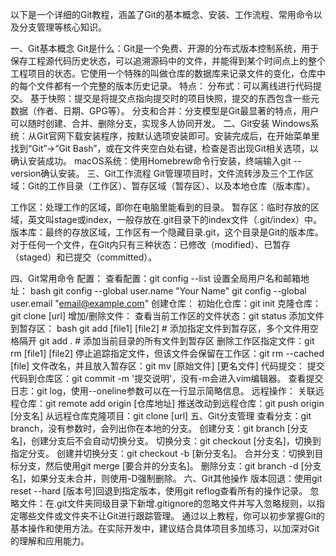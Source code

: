 以下是一个详细的Git教程，涵盖了Git的基本概念、安装、工作流程、常用命令以及分支管理等核心知识。

一、Git基本概念
Git是什么：Git是一个免费、开源的分布式版本控制系统，用于保存工程源代码历史状态，可以追溯源码中的文件，并能得到某个时间点上的整个工程项目的状态。它使用一个特殊的叫做仓库的数据库来记录文件的变化，仓库中的每个文件都有一个完整的版本历史记录。
特点：
分布式：可以离线进行代码提交。
基于快照：提交是将提交点指向提交时的项目快照，提交的东西包含一些元数据（作者、日期、GPG等）。
分支和合并：分支模型是Git最显著的特点，用户可以随时创建、合并、删除分支，实现多人协同开发。
二、Git安装
Windows系统：从Git官网下载安装程序，按默认选项安装即可。安装完成后，在开始菜单里找到“Git”->“Git Bash”，或在文件夹空白处右键，检查是否出现Git相关选项，以确认安装成功。
macOS系统：使用Homebrew命令行安装，终端输入git --version确认安装。
三、Git工作流程
Git管理项目时，文件流转涉及三个工作区域：Git的工作目录（工作区）、暂存区域（暂存区）、以及本地仓库（版本库）。

工作区：处理工作的区域，即你在电脑里能看到的目录。
暂存区：临时存放的区域，英文叫stage或index，一般存放在.git目录下的index文件（.git/index）中。
版本库：最终的存放区域，工作区有一个隐藏目录.git，这个目录是Git的版本库。
对于任何一个文件，在Git内只有三种状态：已修改（modified）、已暂存（staged）和已提交（committed）。

四、Git常用命令
配置：
查看配置：git config --list
设置全局用户名和邮箱地址：
bash
git config --global user.name "Your Name"
git config --global user.email "email@example.com"
创建仓库：
初始化仓库：git init
克隆仓库：git clone [url]
增加/删除文件：
查看当前工作区的文件状态：git status
添加文件到暂存区：
bash
git add [file1] [file2] # 添加指定文件到暂存区，多个文件用空格隔开
git add . # 添加当前目录的所有文件到暂存区
删除工作区指定文件：git rm [file1] [file2]
停止追踪指定文件，但该文件会保留在工作区：git rm --cached [file]
文件改名，并且放入暂存区：git mv [原始文件] [更名文件]
代码提交：
提交代码到仓库区：git commit -m '提交说明'，没有-m会进入vim编辑器。
查看提交日志：git log，使用--oneline参数可以在一行显示简略信息。
远程操作：
关联远程仓库：git remote add origin [仓库地址]
推送改动到远程仓库：git push origin [分支名]
从远程仓库克隆项目：git clone [url]
五、Git分支管理
查看分支：git branch，没有参数时，会列出你在本地的分支。
创建分支：git branch [分支名]，创建分支后不会自动切换分支。
切换分支：git checkout [分支名]，切换到指定分支。
创建并切换分支：git checkout -b [新分支名]。
合并分支：切换到目标分支，然后使用git merge [要合并的分支名]。
删除分支：git branch -d [分支名]，如果分支未合并，则使用-D强制删除。
六、Git其他操作
版本回退：使用git reset --hard [版本号]回退到指定版本，使用git reflog查看所有的操作记录。
忽略文件：在.git文件夹同级目录下新增.gitignore的忽略文件并写入忽略规则，以指定哪些文件或文件夹不让Git进行跟踪管理。
通过以上教程，你可以初步掌握Git的基本操作和使用方法。在实际开发中，建议结合具体项目多加练习，以加深对Git的理解和应用能力。